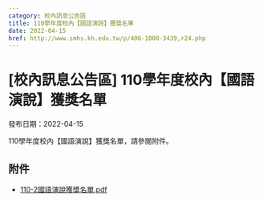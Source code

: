 ```yaml
---
category: 校內訊息公告區
title: 110學年度校內【國語演說】獲獎名單
date: 2022-04-15
href: http://www.smhs.kh.edu.tw/p/406-1000-3439,r24.php
---
```


# [校內訊息公告區] 110學年度校內【國語演說】獲獎名單

發布日期：2022-04-15

110學年度校內【國語演說】獲獎名單，請參閱附件。

## 附件

- [110-2國語演說獲獎名單.pdf](https://www.smhs.kh.edu.tw/var/file/0/1000/attach/44/pta_3194_5789597_11604.pdf)

